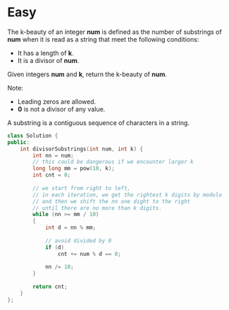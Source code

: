 # Easy

The k-beauty of an integer **num** is defined as the number of substrings of **num** when it is read as a string that meet the following conditions:

- It has a length of **k**.
- It is a divisor of **num**.

Given integers **num** and **k**, return the k-beauty of **num**.

Note:

- Leading zeros are allowed.
- **0** is not a divisor of any value.

A substring is a contiguous sequence of characters in a string.

```cpp
class Solution {
public:
    int divisorSubstrings(int num, int k) {
        int nn = num;
        // this could be dangerous if we encounter larger k
        long long mm = pow(10, k);
        int cnt = 0;
        
        // we start from right to left,
        // in each iteration, we get the rightest k digits by modulo
        // and then we shift the nn one dight to the right
        // until there are no more than k digits.
        while (nn >= mm / 10)
        {
            int d = nn % mm;
            
            // avoid divided by 0
            if (d)
                cnt += num % d == 0;
            
            nn /= 10;
        }
        
        return cnt;
    }
};
```
